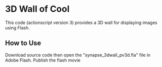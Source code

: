 3D Wall of Cool
=============
This code (actionscript version 3) provides a 3D wall for displaying images using Flash.

How to Use
-------

Download source code then open the "synapse_3dwall_pv3d.fla" file in Adobe Flash.  Publish the flash movie
